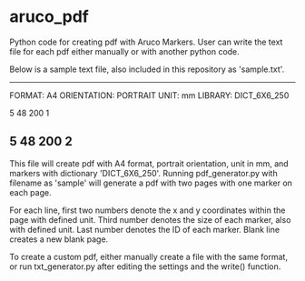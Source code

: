 # aruco_pdf
Python code for creating pdf with Aruco Markers. User can write the text file for each pdf either manually or with another python code.

Below is a sample text file, also included in this repository as 'sample.txt'.

----------------------------------------
FORMAT: A4
ORIENTATION: PORTRAIT
UNIT: mm
LIBRARY: DICT_6X6_250

5 48 200 1

5 48 200 2
----------------------------------------

This file will create pdf with A4 format, portrait orientation, unit in mm, and markers with dictionary 'DICT_6X6_250'.
Running pdf_generator.py with filename as 'sample' will generate a pdf with two pages with one marker on each page.

For each line, first two numbers denote the x and y coordinates within the page with defined unit.
Third number denotes the size of each marker, also with defined unit.
Last number denotes the ID of each marker.
Blank line creates a new blank page.

To create a custom pdf, either manually create a file with the same format, or run txt_generator.py after editing the settings and the write() function.
